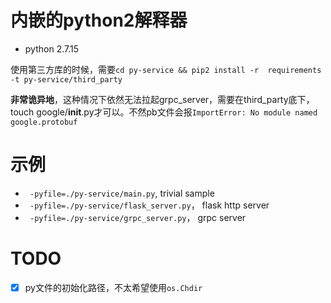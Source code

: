 # 内嵌的python2解释器

- python 2.7.15

使用第三方库的时候，需要`cd py-service && pip2 install -r  requirements -t py-service/third_party`

__非常诡异地__，这种情况下依然无法拉起grpc_server，需要在third_party底下，touch google/__init__.py才可以。不然pb文件会报`ImportError: No module named google.protobuf`


# 示例

- ` -pyfile=./py-service/main.py`, trivial sample
- ` -pyfile=./py-service/flask_server.py`， flask http server
- ` -pyfile=./py-service/grpc_server.py`， grpc server


# TODO
- [x] py文件的初始化路径，不太希望使用`os.Chdir`